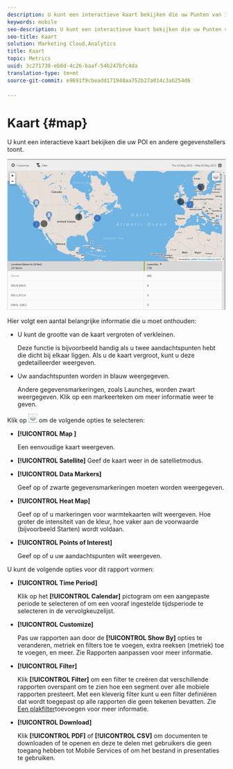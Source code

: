 ```yaml
---
description: U kunt een interactieve kaart bekijken die uw Punten van Interesse en andere gegevenstellers toont.
keywords: mobile
seo-description: U kunt een interactieve kaart bekijken die uw Punten van Interesse en andere gegevenstellers toont.
seo-title: Kaart
solution: Marketing Cloud,Analytics
title: Kaart
topic: Metrics
uuid: 3c271738-eb8d-4c26-baaf-54b247bfc4da
translation-type: tm+mt
source-git-commit: e9691f9cbeadd171948aa752b27a014c3ab254d6

---
```



# Kaart {#map}

U kunt een interactieve kaart bekijken die uw POI en andere gegevenstellers toont.

![](assets/map.png)

Hier volgt een aantal belangrijke informatie die u moet onthouden:

* U kunt de grootte van de kaart vergroten of verkleinen.

   Deze functie is bijvoorbeeld handig als u twee aandachtspunten hebt die dicht bij elkaar liggen. Als u de kaart vergroot, kunt u deze gedetailleerder weergeven.
* Uw aandachtspunten worden in blauw weergegeven.

   Andere gegevensmarkeringen, zoals Launches, worden zwart weergegeven. Klik op een markeerteken om meer informatie weer te geven.

Klik op ![lagen](assets/map_layers.png) om de volgende opties te selecteren:

* **[!UICONTROL Map ]**

   Een eenvoudige kaart weergeven.

* **[!UICONTROL Satellite]**
Geef de kaart weer in de satellietmodus.

* **[!UICONTROL Data Markers]**

   Geef op of zwarte gegevensmarkeringen moeten worden weergegeven.

* **[!UICONTROL Heat Map]**

   Geef op of u markeringen voor warmtekaarten wilt weergeven. Hoe groter de intensiteit van de kleur, hoe vaker aan de voorwaarde (bijvoorbeeld Starten) wordt voldaan.

* **[!UICONTROL Points of Interest]**

   Geef op of u uw aandachtspunten wilt weergeven.

U kunt de volgende opties voor dit rapport vormen:

* **[!UICONTROL Time Period]**

   Klik op het **[!UICONTROL Calendar]** pictogram om een aangepaste periode te selecteren of om een vooraf ingestelde tijdsperiode te selecteren in de vervolgkeuzelijst.

* **[!UICONTROL Customize]**

   Pas uw rapporten aan door de **[!UICONTROL Show By]** opties te veranderen, metriek en filters toe te voegen, extra reeksen (metriek) toe te voegen, en meer. Zie Rapporten [](/help/using/usage/reports-customize/t-reports-customize.md)aanpassen voor meer informatie.

* **[!UICONTROL Filter]**

   Klik **[!UICONTROL Filter]** om een filter te creëren dat verschillende rapporten overspant om te zien hoe een segment over alle mobiele rapporten presteert. Met een kleverig filter kunt u een filter definiëren dat wordt toegepast op alle rapporten die geen tekenen bevatten. Zie [Een plakfilter](/help/using/usage/reports-customize/t-sticky-filter.md)toevoegen voor meer informatie.

* **[!UICONTROL Download]**

   Klik **[!UICONTROL PDF]** of **[!UICONTROL CSV]** om documenten te downloaden of te openen en deze te delen met gebruikers die geen toegang hebben tot Mobile Services of om het bestand in presentaties te gebruiken.